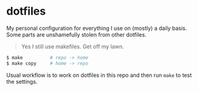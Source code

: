 # dotfiles

My personal configuration for everything I use on
(mostly) a daily basis. Some parts are unshamefully
stolen from other dotfiles.

> Yes I still use makefiles. Get off my lawn.

```sh
$ make          # repo -> home
$ make copy     # home -> repo
```

Usual workflow is to work on dotfiles in this
repo and then run `make` to test the settings.
